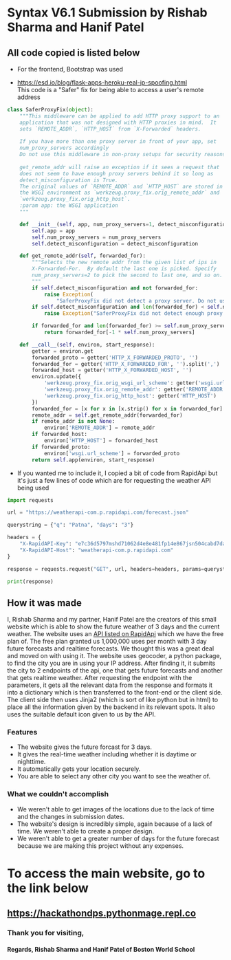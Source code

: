 # Syntax V6.1 Submission by Rishab Sharma and Hanif Patel

## All code copied is listed below

- For the frontend, Bootstrap was used


- https://esd.io/blog/flask-apps-heroku-real-ip-spoofing.html  
  This code is a "Safer" fix for being able to access a user's remote address

```python
class SaferProxyFix(object):
    """This middleware can be applied to add HTTP proxy support to an
    application that was not designed with HTTP proxies in mind.  It
    sets `REMOTE_ADDR`, `HTTP_HOST` from `X-Forwarded` headers.
    
    If you have more than one proxy server in front of your app, set
    num_proxy_servers accordingly
    Do not use this middleware in non-proxy setups for security reasons.
    
    get_remote_addr will raise an exception if it sees a request that 
    does not seem to have enough proxy servers behind it so long as
    detect_misconfiguration is True.
    The original values of `REMOTE_ADDR` and `HTTP_HOST` are stored in
    the WSGI environment as `werkzeug.proxy_fix.orig_remote_addr` and
    `werkzeug.proxy_fix.orig_http_host`.
    :param app: the WSGI application
    """

    def __init__(self, app, num_proxy_servers=1, detect_misconfiguration=False):
        self.app = app
        self.num_proxy_servers = num_proxy_servers
        self.detect_misconfiguration = detect_misconfiguration

    def get_remote_addr(self, forwarded_for):
        """Selects the new remote addr from the given list of ips in
        X-Forwarded-For.  By default the last one is picked. Specify
        num_proxy_servers=2 to pick the second to last one, and so on.
        """
        if self.detect_misconfiguration and not forwarded_for:
            raise Exception(
                "SaferProxyFix did not detect a proxy server. Do not use this fixer if you are not behind a proxy.")
        if self.detect_misconfiguration and len(forwarded_for) < self.num_proxy_servers:
            raise Exception("SaferProxyFix did not detect enough proxy servers. Check your num_proxy_servers setting.")

        if forwarded_for and len(forwarded_for) >= self.num_proxy_servers:
            return forwarded_for[-1 * self.num_proxy_servers]

    def __call__(self, environ, start_response):
        getter = environ.get
        forwarded_proto = getter('HTTP_X_FORWARDED_PROTO', '')
        forwarded_for = getter('HTTP_X_FORWARDED_FOR', '').split(',')
        forwarded_host = getter('HTTP_X_FORWARDED_HOST', '')
        environ.update({
            'werkzeug.proxy_fix.orig_wsgi_url_scheme': getter('wsgi.url_scheme'),
            'werkzeug.proxy_fix.orig_remote_addr': getter('REMOTE_ADDR'),
            'werkzeug.proxy_fix.orig_http_host': getter('HTTP_HOST')
        })
        forwarded_for = [x for x in [x.strip() for x in forwarded_for] if x]
        remote_addr = self.get_remote_addr(forwarded_for)
        if remote_addr is not None:
            environ['REMOTE_ADDR'] = remote_addr
        if forwarded_host:
            environ['HTTP_HOST'] = forwarded_host
        if forwarded_proto:
            environ['wsgi.url_scheme'] = forwarded_proto
        return self.app(environ, start_response)
```

- If you wanted me to include it, I copied a bit of code from RapidApi but it's just a few lines of code which are for
  requesting the weather API being used

```python
import requests

url = "https://weatherapi-com.p.rapidapi.com/forecast.json"

querystring = {"q": "Patna", "days": "3"}

headers = {
    "X-RapidAPI-Key": "e7c36d5797mshd71062d4e8e481fp14e867jsn504cabd7da67",
    "X-RapidAPI-Host": "weatherapi-com.p.rapidapi.com"
}

response = requests.request("GET", url, headers=headers, params=querystring).json()

print(response)
```

## How it was made

I, Rishab Sharma and my partner, Hanif Patel are the creators of this small website which is able to show the future
weather of 3 days and the current weather. The website uses
an [API listed on RapidApi](https://rapidapi.com/weatherapi/api/weatherapi-com/)
which we have the free plan of. The free plan granted us 1,000,000 uses per month with 3 day future forecasts and
realtime forecasts. We thought this was a great deal and moved on with using it. The website uses geocoder, a python
package, to find the city you are in using your IP address. After finding it, it submits the city to 2 endpoints of the
api, one that gets future forecasts and another that gets realtime weather. After requesting the endpoint with the
parameters, it gets all the relevant data from the response and formats it into a dictionary which is then transferred
to the front-end or the client side. The client side then uses Jinja2 (which is sort of like python but in html) to
place all the information given by the backend in its relevant spots. It also uses the suitable default icon given to
us by the API.

### Features

- The website gives the future forcast for 3 days.
- It gives the real-time weather including whether it is daytime or nighttime.
- It automatically gets your location securely.
- You are able to select any other city you want to see the weather of.

### What we couldn't accomplish

- We weren't able to get images of the locations due to the lack of time and the changes in submission dates.
- The website's design is incredibly simple, again because of a lack of time. We weren't able to create a proper design.
- We weren't able to get a greater number of days for the future forecast because we are making this project without any expenses.
 
# To access the main website, go to the link below
## https://hackathondps.pythonmage.repl.co

### Thank you for visiting,
#### Regards, Rishab Sharma and Hanif Patel of Boston World School